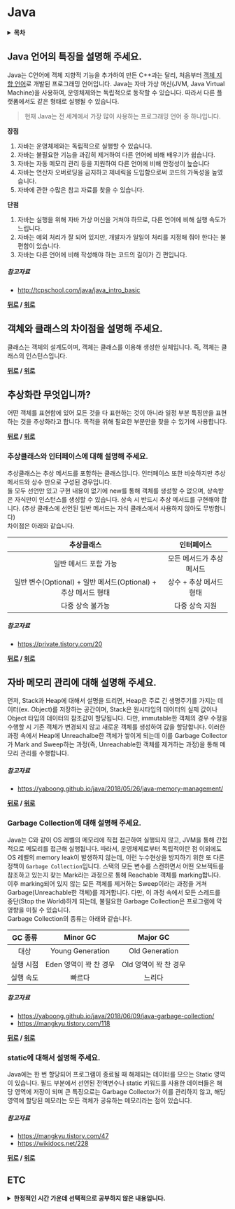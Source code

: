 # Java

<details>
 <summary><strong>목차</strong></summary>
 <div>

- [Java 언어의 특징을 설명해 주세요.](#java-언어의-특징을-설명해-주세요)
- [객체와 클래스의 차이점을 설명해 주세요.](#객체와-클래스의-차이점을-설명해-주세요)
- [추상화란 무엇입니까?](#추상화란-무엇입니까)
    * [추상클래스와 인터페이스에 대해 설명해 주세요.](#추상클래스와-인터페이스에-대해-설명해-주세요)
- [자바 메모리 관리에 대해 설명해 주세요.](#자바-메모리-관리에-대해-설명해-주세요)
    * [Garbage Collection에 대해 설명해 주세요.](#garbage-collection에-대해-설명해-주세요)
    * [static에 대해서 설명해 주세요.](#static에-대해서-설명해-주세요)

</div>
</details>

## Java 언어의 특징을 설명해 주세요.

Java는 C언어에 객체 지향적 기능을 추가하여 만든 C++과는 달리, 처음부터 [객체 지향 언어](https://github.com/tini-min/Tech-Interview/tree/master/SoftwareEngineering/#객체지향-프로그래밍이-무엇인가요)로 개발된 프로그래밍 언어입니다. Java는 자바 가상 머신(JVM, Java Virtual Machine)을 사용하여, 운영체제와는 독립적으로 동작할 수 있습니다. 따라서 다른 플랫폼에서도 같은 형태로 실행될 수 있습니다.

> 현재 Java는 전 세계에서 가장 많이 사용하는 프로그래밍 언어 중 하나입니다.

**장점**

1. 자바는 운영체제와는 독립적으로 실행할 수 있습니다.
2. 자바는 불필요한 기능을 과감히 제거하여 다른 언어에 비해 배우기가 쉽습니다.
3. 자바는 자동 메모리 관리 등을 지원하여 다른 언어에 비해 안정성이 높습니다
4. 자바는 연산자 오버로딩을 금지하고 제네릭을 도입함으로써 코드의 가독성을 높였습니다.
5. 자바에 관한 수많은 참고 자료를 찾을 수 있습니다.

**단점**

1. 자바는 실행을 위해 자바 가상 머신을 거쳐야 하므로, 다른 언어에 비해 실행 속도가 느립니다.
2. 자바는 예외 처리가 잘 되어 있지만, 개발자가 일일이 처리를 지정해 줘야 한다는 불편함이 있습니다.
3. 자바는 다른 언어에 비해 작성해야 하는 코드의 길이가 긴 편입니다.

##### 참고자료

- http://tcpschool.com/java/java_intro_basic

**[뒤로](https://github.com/tini-min/Tech-Interview) / [위로](#java)**

## 객체와 클래스의 차이점을 설명해 주세요.

클래스는 객체의 설계도이며, 객체는 클래스를 이용해 생성한 실체입니다. 즉, 객체는 클래스의 인스턴스입니다.

**[뒤로](https://github.com/tini-min/Tech-Interview) / [위로](#java)**

## 추상화란 무엇입니까?

어떤 객체를 표현함에 있어 모든 것을 다 표현하는 것이 아니라 일정 부분 특징만을 표현하는 것을 추상화라고 합니다. 목적을 위해 필요한 부분만을 찾을 수 있기에 사용합니다.

**[뒤로](https://github.com/tini-min/Tech-Interview) / [위로](#java)**

### 추상클래스와 인터페이스에 대해 설명해 주세요.

추상클래스는 추상 메서드를 포함하는 클래스입니다. 인터페이스 또한 비슷하지만 추상 메서드와 상수 만으로 구성된 경우입니다.<br>
둘 모두 선언만 있고 구현 내용이 없기에 new를 통해 객체를 생성할 수 없으며, 상속받은 자식만이 인스턴스를 생성할 수 있습니다. 상속 시 반드시 추상 메서드를 구현해야 합니다. (추상 클래스에 선언된 일반 메서드는 자식 클래스에서 사용하지 않아도 무방합니다)<br>
차이점은 아래와 같습니다.

|추상클래스|인터페이스|
|:---:|:---:|
|일반 메서드 포함 가능|모든 메서드가 추상 메서드|
|일반 변수(Optional) + 일반 메서드(Optional) + 추상 메서드 형태|상수 + 추상 메서드 형태|
|다중 상속 불가능|다중 상속 지원|

##### 참고자료

- https://private.tistory.com/20

**[뒤로](https://github.com/tini-min/Tech-Interview) / [위로](#java)**

## 자바 메모리 관리에 대해 설명해 주세요.

먼저, Stack과 Heap에 대해서 설명을 드리면, Heap은 주로 긴 생명주기를 가지는 데이터(ex. Object)를 저장하는 공간이며, Stack은 원시타입의 데이터의 실제 값이나 Object 타입의 데이터의 참조값이 할당됩니다. 다만, immutable한 객체의 경우 수정을 수행할 시 기존 객체가 변경되지 않고 새로운 객체를 생성하여 값을 할당합니다. 이러한 과정 속에서 Heap에 Unreachalbe한 객체가 쌓이게 되는데 이를 Garbage Collector가 Mark and Sweep하는 과정(즉, Unreachable한 객체를 제거하는 과정)을 통해 메모리 관리를 수행합니다.

##### 참고자료

- https://yaboong.github.io/java/2018/05/26/java-memory-management/

**[뒤로](https://github.com/tini-min/Tech-Interview) / [위로](#java)**

### Garbage Collection에 대해 설명해 주세요.

Java는 C와 같이 OS 레벨의 메모리에 직접 접근하여 실행되지 않고, JVM을 통해 간접적으로 메모리를 접근해 실행됩니다. 따라서, 운영체제로부터 독립적이란 점 이외에도 OS 레벨의 memory leak이 발생하지 않는데, 이런 누수현상을 방지하기 위한 또 다른 정책이 `Garbage Collection`입니다. 스택의 모든 변수를 스캔하면서 어떤 오브젝트를 참조하고 있는지 찾는 Mark라는 과정으로 통해 Reachable 객체를 marking합니다. 이후 marking되어 있지 않는 모든 객체를 제거하는 Sweep이라는 과정을 거쳐 Garbage(Unreachable한 객체)를 제거합니다. 다만, 이 과정 속에서 모든 스레드를 중단(Stop the World)하게 되는데, 불필요한 Garbage Collection은 프로그램에 악영향을 미칠 수 있습니다.<br>
Garbage Collection의 종류는 아래와 같습니다.

|GC 종류|Minor GC|Major GC|
|:---:|:---:|:---:|
|대상|Young Generation|Old Generation|
|실행 시점|Eden 영역이 꽉 찬 경우|Old 영역이 꽉 찬 경우|
|실행 속도|빠르다|느리다|

##### 참고자료

- https://yaboong.github.io/java/2018/06/09/java-garbage-collection/
- https://mangkyu.tistory.com/118

**[뒤로](https://github.com/tini-min/Tech-Interview) / [위로](#java)**

### static에 대해서 설명해 주세요.

Java에는 한 번 할당되어 프로그램이 종료될 때 해제되는 데이터를 모으는 Static 영역이 있습니다. 필드 부분에서 선언된 전역변수나 static 키워드를 사용한 데이터들은 해당 영역에 저장이 되며 큰 특징으로는 Garbage Collector가 이를 관리하지 않고, 해당 영역에 할당된 메모리는 모든 객체가 공유하는 메모리라는 점이 있습니다.

##### 참고자료

- https://mangkyu.tistory.com/47
- https://wikidocs.net/228

**[뒤로](https://github.com/tini-min/Tech-Interview) / [위로](#java)**

## ETC

<details>
 <summary><strong>한정적인 시간 가운데 선택적으로 공부하지 않은 내용입니다.</strong></summary>
 <div markdown = "1">

>시간적 여유가 있을 때 보충예정

- [Java 컬렉션 종류와 차이점1](https://gangnam-americano.tistory.com/41)
- [Java 컬렉션 종류와 차이점2](https://www.crocus.co.kr/1553)
- [Java 컬렉션 종류와 차이점3](http://tcpschool.com/java/java_collectionFramework_concept)

</div>
</details>